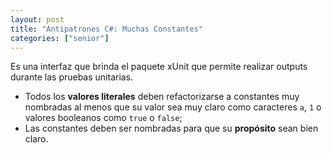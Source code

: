 ```yaml
---
layout: post
title: "Antipatrones C#: Muchas Constantes"
categories: ["senior"]
---
```


Es una interfaz que brinda el paquete<!--more--> xUnit que permite realizar outputs durante las pruebas unitarias.

- Todos los **valores literales** deben refactorizarse a constantes muy nombradas al menos que su valor sea muy claro como caracteres `a`, `1` o valores booleanos como `true` o `false`;
- Las constantes deben ser nombradas para que su **propósito** sean bien claro.
